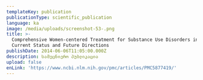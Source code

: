 ```yaml
---
templateKey: publication
publicationType: scientific_publication
language: ka
image: /media/uploads/screenshot-53-.png
title: >-
  Comprehensive Women-centered Treatment for Substance Use Disorders in Georgia:
  Current Status and Future Directions
publishDate: 2014-06-06T11:05:00.000Z
description: სამეცნიერო პუბლიკაცია
upload: false
enLink: 'https://www.ncbi.nlm.nih.gov/pmc/articles/PMC5877419/'
---
```



